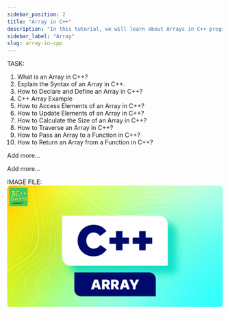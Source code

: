 ```yaml
---
sidebar_position: 2
title: "Array in C++"
description: "In this tutorial, we will learn about Arrays in C++ programming with the help of examples. An array is a collection of elements of the same data type that are stored in contiguous memory locations. Arrays are used to store multiple values in a single variable."
sidebar_label: "Array"
slug: array-in-cpp
---
```


TASK:

1. What is an Array in C++?
2. Explain the Syntax of an Array in C++.
3. How to Declare and Define an Array in C++?
4. C++ Array Example
5. How to Access Elements of an Array in C++?
6. How to Update Elements of an Array in C++?
7. How to Calculate the Size of an Array in C++?
8. How to Traverse an Array in C++?
9. How to Pass an Array to a Function in C++?
10. How to Return an Array from a Function in C++?

Add more...

Add more...


IMAGE FILE:
![Ternary in CPP](../../static/img/day-09/array-in-cpp.png)

